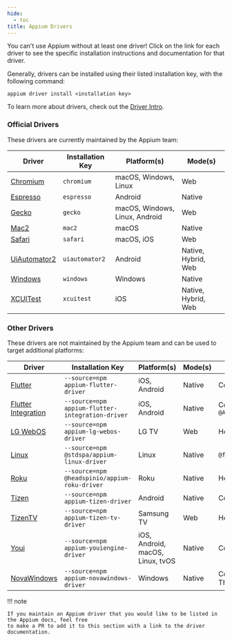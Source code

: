```yaml
---
hide:
  - toc
title: Appium Drivers
---
```


You can't use Appium without at least one driver! Click on the link for each driver to see the
specific installation instructions and documentation for that driver.

Generally, drivers can be installed using their listed installation key, with the following command:

```
appium driver install <installation key>
```

To learn more about drivers, check out the [Driver Intro](../intro/drivers.md).

### Official Drivers

These drivers are currently maintained by the Appium team:

| Driver                                                               | Installation Key | Platform(s) | Mode(s) |
| -------------------------------------------------------------------- | ---------------- | ------------------------------ | -------------------------- |
| [Chromium](https://github.com/appium/appium-chromium-driver)         | `chromium`       | macOS, Windows, Linux          | Web                        |
| [Espresso](https://github.com/appium/appium-espresso-driver)         | `espresso`       | Android                        | Native                     |
| [Gecko](https://github.com/appium/appium-geckodriver)                | `gecko`          | macOS, Windows, Linux, Android | Web                        |
| [Mac2](https://github.com/appium/appium-mac2-driver)                 | `mac2`           | macOS                          | Native                     |
| [Safari](https://github.com/appium/appium-safari-driver)             | `safari`         | macOS, iOS                     | Web                        |
| [UiAutomator2](https://github.com/appium/appium-uiautomator2-driver) | `uiautomator2`   | Android                        | Native, Hybrid, Web        |
| [Windows](https://github.com/appium/appium-windows-driver)           | `windows`        | Windows                        | Native                     |
| [XCUITest](https://github.com/appium/appium-xcuitest-driver)         | `xcuitest`       | iOS                            | Native, Hybrid, Web        |

### Other Drivers

These drivers are not maintained by the Appium team and can be used to target additional platforms:

| Driver                                                                                             | Installation Key                                 | Platform(s)   | Mode(s) | Supported By                          |
| -------------------------------------------------------------------------------------------------- | ------------------------------------------------ | -------------------------------- | -------------------------- | ------------------------------------- |
| [Flutter](https://github.com/appium/appium-flutter-driver)                                         | `--source=npm appium-flutter-driver`             | iOS, Android                     | Native                     | Community                             |
| [Flutter Integration](https://github.com/AppiumTestDistribution/appium-flutter-integration-driver) | `--source=npm appium-flutter-integration-driver` | iOS, Android                     | Native                     | Community / `@AppiumTestDistribution` |
| [LG WebOS](https://github.com/headspinio/appium-lg-webos-driver)                                   | `--source=npm appium-lg-webos-driver`            | LG TV                            | Web                        | HeadSpin                              |
| [Linux](https://github.com/fantonglang/appium-linux-driver)                                        | `--source=npm @stdspa/appium-linux-driver`       | Linux                            | Native                     | `@fantonglang`                        |
| [Roku](https://github.com/headspinio/appium-roku-driver)                                           | `--source=npm @headspinio/appium-roku-driver`    | Roku                             | Native                     | HeadSpin                              |
| [Tizen](https://github.com/Samsung/appium-tizen-driver)                                            | `--source=npm appium-tizen-driver`               | Android                          | Native                     | Community / Samsung                   |
| [TizenTV](https://github.com/headspinio/appium-tizen-tv-driver)                                    | `--source=npm appium-tizen-tv-driver`            | Samsung TV                       | Web                        | HeadSpin                              |
| [Youi](https://github.com/YOU-i-Labs/appium-youiengine-driver)                                     | `--source=npm appium-youiengine-driver`          | iOS, Android, macOS, Linux, tvOS | Native                     | Community / You.i     |
| [NovaWindows](https://github.com/AutomateThePlanet/appium-novawindows-driver)                      | `--source=npm appium-novawindows-driver`         | Windows                          | Native                     | Community / Automate The Planet       |

!!! note

```
If you maintain an Appium driver that you would like to be listed in the Appium docs, feel free
to make a PR to add it to this section with a link to the driver documentation.
```

